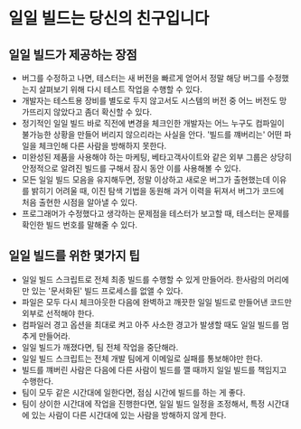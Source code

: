 # 일일 빌드는 당신의 친구입니다

## 일일 빌드가 제공하는 장점

- 버그를 수정하고 나면, 테스터는 새 버전을 빠르게 얻어서 정말 해당 버그를 수정했는지 살펴보기 위해 다시 테스트 작업을 수행할 수 있다.
- 개발자는 테스트용 장비를 별도로 두지 않고서도 시스템의 버전 중 어느 버전도 망가뜨리지 않았다고 좀더 확신할 수 있다.
- 정기적인 일일 빌드 바로 직전에 변경을 체크인한 개발자는 어느 누구도 컴파일이 불가능한 상황을 만들어 버리지 않으리라는 사실을 안다. '빌드를 꺠버리는' 어떤 파일을 체크인해 다른 사람을 방해하지 못한다.
- 미완성된 제품을 사용해야 하는 마케팅, 베타고객사이트와 같은 외부 그룹은 상당히 안정적으로 알려진 빌드를 구해서 잠시 동안 이를 사용해볼 수 있다.
- 모든 일일 빌드 모음을 유지해두면, 정말 이상하고 새로운 버그가 출현했는데 이유를 밝히기 어려울 때, 이진 탐색 기법을 동원해 과거 이력을 뒤져서 버그가 코드에 처음 출현한 시점을 알아낼 수 있다.
- 프로그래머가 수정했다고 생각하는 문제점을 테스터가 보고할 때, 테스터는 문제를 확인한 빌드 번호를 말해줄 수 있다.

## 일일 빌드를 위한 몇가지 팁

- 일일 빌드 스크립트로 전체 최종 빌드를 수행할 수 있게 만들어라. 한사람의 머리에만 있는 '문서화된' 빌드 프로세스를 없앨 수 있다.
- 파일은 모두 다시 체크아웃한 다음에 완벽하고 깨끗한 일일 빌드로 만들어낸 코드만 외부로 선적해야 한다.
- 컴파일러 경고 옵션을 최대로 켜고 아주 사소한 경고가 발생할 때도 일일 빌드를 멈추게 만들어라.
- 일일 빌드가 깨졌다면, 팀 전체 작업을 중단해라.
- 일일 빌드 스크립트는 전체 개발 팀에게 이메일로 실패를 통보해야만 한다.
- 빌드를 꺠버린 사람은 다음에 다른 사람이 빌드를 깰 때까지 일일 빌드를 책임지고 수행한다.
- 팀이 모두 같은 시간대에 일한다면, 점심 시간에 빌드를 하는 게 좋다.
- 팀이 상이한 시간대에 작업을 진행한다면, 일일 빌드 일정을 조정해서, 특정 시간대에 있는 사람이 다른 시간대에 있는 사람을 방해하지 않게 한다.